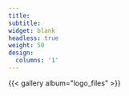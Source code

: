 ```yaml
---
title:
subtitle:
widget: blank
headless: true
weight: 50
design:
  columns: '1'
---
```



{{< gallery album="logo_files" >}} 
